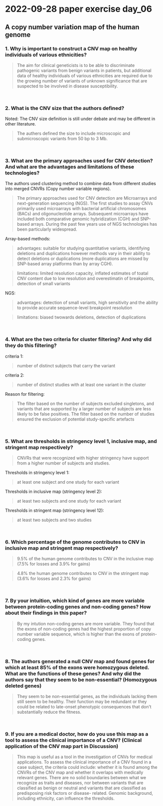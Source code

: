 # 2022-09-28 paper exercise day_06

## A copy number variation map of the human genome

### 1. Why is important to construct a CNV map on healthy individuals of various ethnicities? 
> The aim for clinical geneticists is to be able to discriminate pathogenic variants from benign variants in patients, but additional data of healthy individuals of various ethnicities are required due to the growing number of variants of unknown significance that are suspected to be involved in disease susceptibility. 

<br>

### 2. What is the CNV size that the authors defined? 
 Noted: The CNV size definition is still under debate and may be different in other literature.
> The authers defined the size to include microscopic and submicroscopic variants from 50 bp to 3 Mb. 

<br>

### 3. What are the primary approaches used for CNV detection? And what are the advantages and limitations of these technologies? 
The authors used clustering method to combine data from different studies into merged CNVRs (Copy number variable regions). 
> The primary approaches used for CNV detection are Microarrays and next-generation sequencing (NGS).
> The first studies to assay CNVs primarily used microarrays with bacterial artificial chromosomes (BACs) and oligonucleotide arrays. Subsequent microarrays have included both comparative genomic hybridization (CGH) and SNP-based arrays. During the past few years use of NGS technologies has been particularly widespread.
> 
Array-based methods:
> advantages: suitable for studying quantitative variants, identifying deletions and duplications however methods vary in their ability to detect deletions or duplications (more duplications are missed by SNP-based array platforms than by array CGH). 

> limitations: limited resolution capacity, inflated estimates of toatal CNV content due to low resolution and overestimatin of breakpoints, detection of small variants

NGS:
> advantages: detection of small variants, high sensitivity and the ability to provide accurate sequence-level breakpoint resolution

> limitations: biased twowards deletions, detection of duplications

<br>

### 4. What are the two criteria for cluster filtering? And why did they do this filtering? 
criteria 1:
> number of distinct subjects that carry the variant

criteria 2:
> number of distinct studies with at least one variant in the cluster

Reason for filtering:
> The filter based on the number of subjects excluded singletons, and variants that are supported by a larger number of subjects are less likely to be false positives. The filter based on the number of studies ensured the exclusion of potential study-specific artefacts

<br>

### 5. What are thresholds in stringency level 1, inclusive map, and stringent map respectively?
> CNVRs that were recognized with higher stringency have support from a higher number of subjects and studies.

Thresholds in stringency level 1:
> at least one subject and one study for each variant

Thresholds in inclusive map (stringency level 2):
> at least two subjects and one study for each variant

Thresholds in stringent map (stringency level 12):
> at least two subjects and two studies

<br>

### 6. Which percentage of the genome contributes to CNV in inclusive map and stringent map respectively? 

> 9.5% of the human genome contributes to CNV in the inclusive map (7.5% for losses and 3.9% for gains) 

> 4.8% the human genome contributes to CNV in the stringent map (3.6% for losses and 2.3% for gains) 

<br>

### 7. By your intuition, which kind of genes are more variable between protein-coding genes and non-coding genes? How about their findings in this paper? 
> By my intution non-coding genes are more variable. They found that the exons of non-coding genes had the highest proportion of copy number variable sequence, which is higher than the exons of protein-coding genes.

<br>

### 8. The authors generated a null CNV map and found genes for which at least 85% of the exons were homozygous deleted. What are the functions of these genes? And why did the authors say that they seem to be non-essential? (Homozygous deleted genes)
> They seem to be non-essential genes, as the individuals lacking them still seem to be healthy. Their function may be redundant or they could be related to late-onset phenotypic consequences that don't substantially reduce the fitness. 

<br>

### 9. If you are a medical doctor, how do you use this map as a tool to assess the clinical importance of a CNV? (Clinical application of the CNV map part in Discussion)
> This map is useful as a tool in the investigation of CNVs for medical applications. To assess the clinical importance of a CNV found in a case subject, the criteria could include: whether it is found among the CNVRs of the CNV  map and whether it overlaps with medically relevant genes. There are no solid boundaries between what we recognize as traits and diseases, nor between variants that are classified as benign or neutral and variants that are classified as predisposing risk factors or disease- related. Genomic background, including ethnicity, can influence the thresholds.

